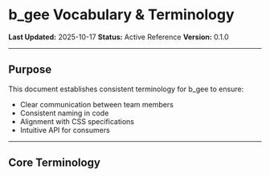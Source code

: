 # b_gee Vocabulary & Terminology

**Last Updated:** 2025-10-17
**Status:** Active Reference
**Version:** 0.1.0

---

## Purpose

This document establishes consistent terminology for b_gee to ensure:
- Clear communication between team members
- Consistent naming in code
- Alignment with CSS specifications
- Intuitive API for consumers

---

## Core Terminology
